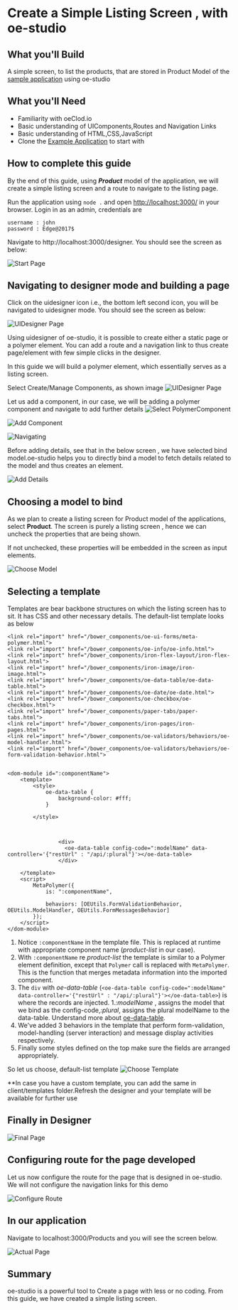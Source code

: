 # Create a Simple Listing Screen , with oe-studio

## What you'll Build
A simple screen, to list the products, that are stored in Product Model of the [sample application](http://evgit/oecloud.io/oe-demo-app) using oe-studio

## What you'll Need
* Familiarity with oeClod.io
* Basic understanding of UIComponents,Routes and Navigation Links
* Basic understanding of HTML,CSS,JavaScript
* Clone the [Example Application](http://evgit/oecloud.io/oe-demo-app) to start with

## How to complete this guide

By the end of this guide, using ***Product*** model of the application, we will create a simple listing screen and a route to navigate to the listing page. 

Run the application using `node .` and open [http://localhost:3000/](http://localhost:3000/) in your browser. Login in as an admin, credentials are

```
username : john
password : Edge@2017$

```
Navigate to http://localhost:3000/designer. You should see the screen as below:

![Start Page][desstart-page]

## Navigating to designer mode and building a page

Click on the uidesigner icon i.e., the bottom left second icon, you will be navigated to uidesigner mode. You should see the screen as below:

![UIDesigner Page][UIDesigner-page]

Using uidesigner of oe-studio, it is possible to create either a static page or a polymer element. You can add a route and a navigation link to thus create page/element with few simple clicks in the designer.

In this guide we will build a polymer element, which essentially serves as a listing screen. 

Select Create/Manage Components, as shown image
![UIDesigner Page][UIDesigner-page]

Let us add a component, in our case, we will be adding a polymer component and navigate to add further details
![Select PolymerComponent][select-polymer]

![Add Component][add-component]

![Navigating][next-page]

Before  adding details, see that in the below screen , we have selected bind model.oe-studio helps you to directly bind a model to fetch details related to the model and thus creates an element. 


![Add Details][add-details]


## Choosing a model to bind

As we plan to create a listing screen for Product model of the applications, select **Product**. The screen is purely a listing screen , hence we can uncheck the properties that are being shown. 

If not unchecked, these properties will be embedded in the screen as input elements.  

![Choose Model][choose-model]


## Selecting a template

Templates are  bear backbone structures on which the listing screen has to sit. It has CSS and other necessary details. The default-list template looks as below


```
<link rel="import" href="/bower_components/oe-ui-forms/meta-polymer.html">
<link rel="import" href="/bower_components/oe-info/oe-info.html">
<link rel="import" href="/bower_components/iron-flex-layout/iron-flex-layout.html">
<link rel="import" href="/bower_components/iron-image/iron-image.html">
<link rel="import" href="/bower_components/oe-data-table/oe-data-table.html">
<link rel="import" href="/bower_components/oe-date/oe-date.html">
<link rel="import" href="/bower_components/oe-checkbox/oe-checkbox.html">
<link rel="import" href="/bower_components/paper-tabs/paper-tabs.html">
<link rel="import" href="/bower_components/iron-pages/iron-pages.html">
<link rel="import" href="/bower_components/oe-validators/behaviors/oe-model-handler.html">
<link rel="import" href="/bower_components/oe-validators/behaviors/oe-form-validation-behavior.html">


<dom-module id=":componentName">
    <template>
        <style>
            oe-data-table {
                background-color: #fff;
            }
            
        </style>

        
              
                <div>
                  <oe-data-table config-code=":modelName" data-controller='{"restUrl" : "/api/:plural"}'></oe-data-table>
                </div>
            
    </template>
    <script>
        MetaPolymer({
            is: ":componentName",
          
            behaviors: [OEUtils.FormValidationBehavior, OEUtils.ModelHandler, OEUtils.FormMessagesBehavior]
        });
    </script>
</dom-module>
```

1. Notice `:componentName` in the template file. This is replaced at runtime with appropriate component name (_product-list_ in our case).
2. With `:componentName` re _product-list_ the template is similar to a Polymer element definition, except that `Polymer` call is replaced with `MetaPolymer`. This is the function that merges metadata information into the imported component.
1. The `div` with _oe-data-table_ (`<oe-data-table config-code=":modelName" data-controller='{"restUrl" : "/api/:plural"}'></oe-data-table>`) is where the records are injected.
1._:modelName_ , assigns the model that we bind as the config-code,_:plural_, assigns the plural modelName to the data-table. Understand more about [oe-data-table](https://www.oecloud.io/docs).
1. We've added 3 behaviors in the template that perform form-validation, model-handling (server interaction) and message display activities respectively.
1. Finally some styles defined on the top make sure the fields are arranged appropriately.

So let us choose, default-list template
![Choose Template][choose-template]

**In case you have a custom template, you can add the same in client/templates folder.Refresh the designer and your template will be available for further use 


## Finally in Designer


![Final Page][final-page]

## Configuring route for the page developed

Let us now configure the route for the page that is designed in oe-studio. We will not configure the navigation links for this demo

![Configure Route][configuring route]


## In our application

Navigate to localhost:3000/Products and you will see the screen below.

![Actual Page][actual-page]

## Summary
oe-studio is a  powerful tool to Create a page with less or no coding. From this guide, we have created a simple listing screen.


[desstart-page]:  images/oe-studio-charts/desstart-page.PNG "Start Page"
[UIDesigner-page]:images/oe-studio-charts/uidesstart-page.PNG "UIDesigner Page"
[actual-page]:images/oe-studio-list/actual-page.PNG "Actual Page"
[final-page]:images/oe-studio-list/final_render.PNG "Final Page"
[add-component]: images/oe-studio-list/add-component.PNG "Add Component"
[next-page]: images/oe-studio-list/next.PNG "Navigating"
[add-details]: images/oe-studio-list/adding-details.PNG "Add Details"
[choose-model]:images/oe-studio-list/choosing-model.PNG "Choose Model"
[choose-template]:images/oe-studio-list/choosing-template.PNG "Choose Template"
[select-polymer]:images/oe-studio-list/select-polymer.PNG "Select PolymerComponent"
[configuring route]:images/oe-studio-list/route-configuration.PNG "Configure Route"